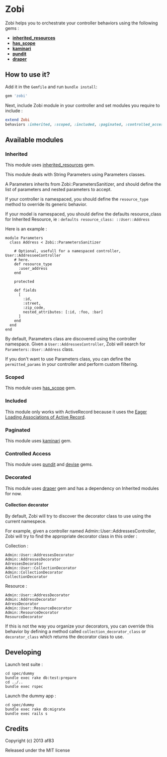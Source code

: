 Zobi
====

Zobi helps you to orchestrate your controller behaviors using the following gems :

- [**inherited_resources**](https://github.com/josevalim/inherited_resources)
- [**has_scope**](https://github.com/plataformatec/has_scope)
- [**kaminari**](https://github.com/amatsuda/kaminari)
- [**pundit**](https://github.com/elabs/pundit)
- [**draper**](https://github.com/drapergem/draper)

How to use it?
--------------

Add it in the `Gemfile` and run `bundle install`:

```ruby
gem 'zobi'
```

Next, include Zobi module in your controller and set modules you require to
include :

```ruby
extend Zobi
behaviors :inherited, :scoped, :included, :paginated, :controlled_access, :decorated
```

Available modules
-----------------

### Inherited

This module uses
[inherited_resources](https://github.com/josevalim/inherited_resources) gem.

This module deals with String Parameters using Parameters classes.

A Parameters inherits from Zobi::ParametersSanitizer, and should define the list
of parameters and nested parameters to accept.

If your controller is namespaced, you should define the `resource_type` method to
override its generic behavior.

If your model is namespaced, you should define the defaults resource_class for
Inherited Resource, ie : `defaults resource_class: ::User::Address`

Here is an example :

```
module Parameters
  class Address < Zobi::ParametersSanitizer

    # Optional, usefull for a namespaced controller, User::AddresseeController
    # here.
    def resource_type
      :user_address
    end

    protected

    def fields
      [
        :id,
        :street,
        :zip_code,
        nested_attributes: [:id, :foo, :bar]
      ]
    end
  end
end
```

By default, Parameters class are discovered using the controller namespace.
Given a `User::AddressesController`, Zobi will search for
`Parameters::User::Address` class.

If you don't want to use Parameters class, you can define the `permitted_params`
in your controller and perform custom filtering.

### Scoped

This module uses [has_scope](https://github.com/plataformatec/has_scope) gem.


### Included

This module only works with ActiveRecord because it uses the
[Eager Loading Associations of Active Record](http://guides.rubyonrails.org/active_record_querying.html#eager-loading-associations).


### Paginated

This module uses [kaminari](https://github.com/amatsuda/kaminari) gem.


### Controlled Access

This module uses [pundit](https://github.com/elabs/pundit) and
[devise](https://github.com/plataformatec/devise) gems.


### Decorated

This module uses [draper](https://github.com/drapergem/draper) gem and has a
dependency on Inherited modules for now.

#### Collection decorator

By default, Zobi will try to discover the decorator class to use using the
current namespece.

For example, given a controller named Admin::User::AddressesController, Zobi
will try to find the appropriate decorator class in this order :

Collection :

```
Admin::User::AddressesDecorator
Admin::AddressesDecorator
AdressesDecorator
Admin::User::CollectionDecorator
Admin::CollectionDecorator
CollectionDecorator
```

Resource :

```
Admin::User::AddressDecorator
Admin::AddressDecorator
AdressDecorator
Admin::User::ResourceDecorator
Admin::ResourceDecorator
ResourceDecorator
```

If this is not the way you organize your decorators, you can override this
behavior by defining a method called `collection_decorator_class` or
`decorator_class` which returns the decorator class to use.


Developing
----------

Launch test suite :

```
cd spec/dummy
bundle exec rake db:test:prepare
cd ../..
bundle exec rspec
```

Launch the dummy app :

```
cd spec/dummy
bundle exec rake db:migrate
bundle exec rails s
```

Credits
-------

Copyright (c) 2013 af83

Released under the MIT license
